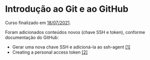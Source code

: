 # Introdução ao Git e ao GitHub

Curso finalizado em [18/07/2021](https://github.com/rosacarla/DIO-cloud-data-engineer/blob/main/026%20certificados-cognizant/003%20Introducao-Git-GitHub-8AB5C0DC.pdf). </br>

Foram adicionados conteúdos novos (chave SSH e token), conforme documentação do GitHub:
  - Gerar uma nova chave SSH e adicioná-la ao ssh-agent [[1]](https://docs.github.com/pt/enterprise-server@3.4/authentication/connecting-to-github-with-ssh/generating-a-new-ssh-key-and-adding-it-to-the-ssh-agent)
  - Creating a personal access token [[2]](https://docs.github.com/en/authentication/keeping-your-account-and-data-secure/creating-a-personal-access-token?ref=hackernoon.com)
